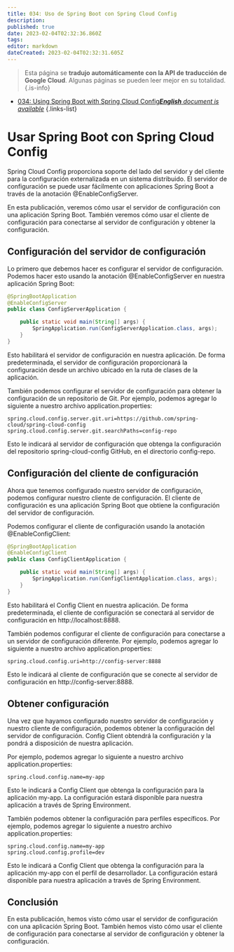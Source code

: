```yaml
---
title: 034: Uso de Spring Boot con Spring Cloud Config
description: 
published: true
date: 2023-02-04T02:32:36.860Z
tags: 
editor: markdown
dateCreated: 2023-02-04T02:32:31.605Z
---
```


> Esta página se **tradujo automáticamente con la API de traducción de Google Cloud**.
Algunas páginas se pueden leer mejor en su totalidad.{.is-info}



- [034: Using Spring Boot with Spring Cloud Config***English** document is available*](/en/Knowledge-base/Spring-Boot/Learning/034-using-spring-boot-with-spring-cloud-config)
{.links-list}


# Usar Spring Boot con Spring Cloud Config

Spring Cloud Config proporciona soporte del lado del servidor y del cliente para la configuración externalizada en un sistema distribuido. El servidor de configuración se puede usar fácilmente con aplicaciones Spring Boot a través de la anotación @EnableConfigServer.

En esta publicación, veremos cómo usar el servidor de configuración con una aplicación Spring Boot. También veremos cómo usar el cliente de configuración para conectarse al servidor de configuración y obtener la configuración.

## Configuración del servidor de configuración

Lo primero que debemos hacer es configurar el servidor de configuración. Podemos hacer esto usando la anotación @EnableConfigServer en nuestra aplicación Spring Boot:

```java
@SpringBootApplication
@EnableConfigServer
public class ConfigServerApplication {

    public static void main(String[] args) {
        SpringApplication.run(ConfigServerApplication.class, args);
    }
}
```

Esto habilitará el servidor de configuración en nuestra aplicación. De forma predeterminada, el servidor de configuración proporcionará la configuración desde un archivo ubicado en la ruta de clases de la aplicación.

También podemos configurar el servidor de configuración para obtener la configuración de un repositorio de Git. Por ejemplo, podemos agregar lo siguiente a nuestro archivo application.properties:

```properties
spring.cloud.config.server.git.uri=https://github.com/spring-cloud/spring-cloud-config
spring.cloud.config.server.git.searchPaths=config-repo
```

Esto le indicará al servidor de configuración que obtenga la configuración del repositorio spring-cloud-config GitHub, en el directorio config-repo.

## Configuración del cliente de configuración

Ahora que tenemos configurado nuestro servidor de configuración, podemos configurar nuestro cliente de configuración. El cliente de configuración es una aplicación Spring Boot que obtiene la configuración del servidor de configuración.

Podemos configurar el cliente de configuración usando la anotación @EnableConfigClient:

```java
@SpringBootApplication
@EnableConfigClient
public class ConfigClientApplication {

    public static void main(String[] args) {
        SpringApplication.run(ConfigClientApplication.class, args);
    }
}
```

Esto habilitará el Config Client en nuestra aplicación. De forma predeterminada, el cliente de configuración se conectará al servidor de configuración en http://localhost:8888.

También podemos configurar el cliente de configuración para conectarse a un servidor de configuración diferente. Por ejemplo, podemos agregar lo siguiente a nuestro archivo application.properties:

```properties
spring.cloud.config.uri=http://config-server:8888
```

Esto le indicará al cliente de configuración que se conecte al servidor de configuración en http://config-server:8888.

## Obtener configuración

Una vez que hayamos configurado nuestro servidor de configuración y nuestro cliente de configuración, podemos obtener la configuración del servidor de configuración. Config Client obtendrá la configuración y la pondrá a disposición de nuestra aplicación.

Por ejemplo, podemos agregar lo siguiente a nuestro archivo application.properties:

```properties
spring.cloud.config.name=my-app
```

Esto le indicará a Config Client que obtenga la configuración para la aplicación my-app. La configuración estará disponible para nuestra aplicación a través de Spring Environment.

También podemos obtener la configuración para perfiles específicos. Por ejemplo, podemos agregar lo siguiente a nuestro archivo application.properties:

```properties
spring.cloud.config.name=my-app
spring.cloud.config.profile=dev
```

Esto le indicará a Config Client que obtenga la configuración para la aplicación my-app con el perfil de desarrollador. La configuración estará disponible para nuestra aplicación a través de Spring Environment.

## Conclusión

En esta publicación, hemos visto cómo usar el servidor de configuración con una aplicación Spring Boot. También hemos visto cómo usar el cliente de configuración para conectarse al servidor de configuración y obtener la configuración.